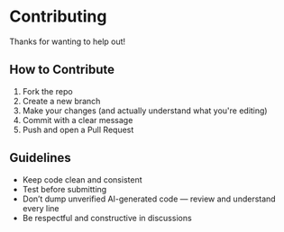 # Contributing

Thanks for wanting to help out!

## How to Contribute

1. Fork the repo
2. Create a new branch
3. Make your changes (and actually understand what you're editing)
4. Commit with a clear message
5. Push and open a Pull Request

## Guidelines

- Keep code clean and consistent
- Test before submitting
- Don’t dump unverified AI-generated code — review and understand every line
- Be respectful and constructive in discussions